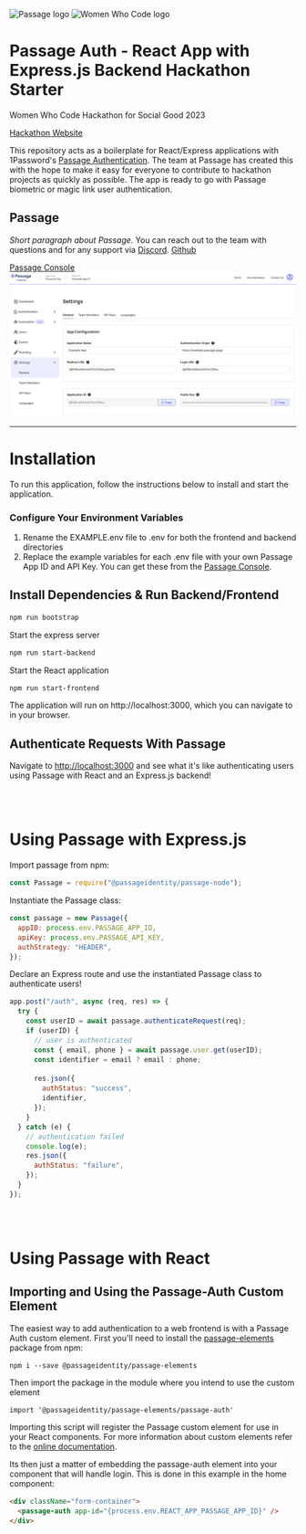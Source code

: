 <p>
    <img src="https://storage.googleapis.com/passage-docs/passage-logo-gradient.svg" alt="Passage logo" style="width:150px;"/>
    <img src="https://bookface-images.s3.amazonaws.com/logos/f193d070e480ede387ee00a9006482bee4a6b8dd.png" alt="Women Who Code logo" style="width:150px;"/>

</p>

# Passage Auth - React App with Express.js Backend Hackathon Starter

Women Who Code Hackathon for Social Good 2023

[Hackathon Website](https://hopin.com/events/wwcode-hackathon-for-social-good/registration)

This repository acts as a boilerplate for React/Express applications with 1Password's [Passage Authentication](https://passage.1password.com/). The team at Passage has created this with the hope to make it easy for everyone to contribute to hackathon projects as quickly as possible. The app is ready to go with Passage biometric or magic link user authentication.

## Passage

_Short paragraph about Passage._
You can reach out to the team with questions and for any support via [Discord](https://discord.com/invite/445QpyEDXh). [Github](https://github.com/passageidentity)

[Passage Console](https://console.passage.id)
![Alt text](<Screenshot 2023-10-02 at 6.46.04 PM.png>)

---

# Installation

To run this application, follow the instructions below to install and start the application.

### Configure Your Environment Variables

1. Rename the EXAMPLE.env file to .env for both the frontend and backend directories
2. Replace the example variables for each .env file with your own Passage App ID and API Key. You can get these from the [Passage Console](https://console.passage.id).

## Install Dependencies & Run Backend/Frontend

```bash
npm run bootstrap
```

Start the express server

```bash
npm run start-backend
```

Start the React application

```bash
npm run start-frontend
```

The application will run on http://localhost:3000, which you can navigate to in your browser.

## Authenticate Requests With Passage

Navigate to [http://localhost:3000](http://localhost:3000) and see what it's like authenticating users using Passage with React and an Express.js backend!

<br/><br/>

# Using Passage with Express.js

Import passage from npm:

```javascript
const Passage = require("@passageidentity/passage-node");
```

Instantiate the Passage class:

```javascript
const passage = new Passage({
  appID: process.env.PASSAGE_APP_ID,
  apiKey: process.env.PASSAGE_API_KEY,
  authStrategy: "HEADER",
});
```

Declare an Express route and use the instantiated Passage class to authenticate users!

```javascript
app.post("/auth", async (req, res) => {
  try {
    const userID = await passage.authenticateRequest(req);
    if (userID) {
      // user is authenticated
      const { email, phone } = await passage.user.get(userID);
      const identifier = email ? email : phone;

      res.json({
        authStatus: "success",
        identifier,
      });
    }
  } catch (e) {
    // authentication failed
    console.log(e);
    res.json({
      authStatus: "failure",
    });
  }
});
```

<br/><br/>

# Using Passage with React

## Importing and Using the Passage-Auth Custom Element

The easiest way to add authentication to a web frontend is with a Passage Auth custom element. First you'll need to install the [passage-elements](https://www.npmjs.com/package/@passageidentity/passage-elements) package from npm:

```
npm i --save @passageidentity/passage-elements
```

Then import the package in the module where you intend to use the custom element

```
import '@passageidentity/passage-elements/passage-auth'
```

Importing this script will register the Passage custom element for use in your React components. For more information about custom elements refer to the [online documentation](https://developer.mozilla.org/en-US/docs/Web/Web_Components/Using_custom_elements).

Its then just a matter of embedding the passage-auth element into your component that will handle login. This is done in this example in the home component:

```html
<div className="form-container">
  <passage-auth app-id="{process.env.REACT_APP_PASSAGE_APP_ID}" />
</div>
```
